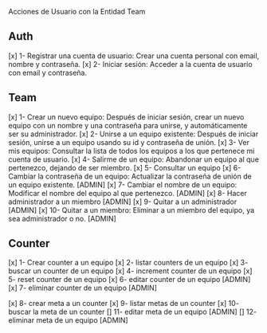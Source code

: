 Acciones de Usuario con la Entidad Team

## Auth

[x] 1- Registrar una cuenta de usuario: Crear una cuenta personal con email, nombre y contraseña.
[x] 2- Iniciar sesión: Acceder a la cuenta de usuario con email y contraseña.

## Team

[x] 1- Crear un nuevo equipo: Después de iniciar sesión, crear un nuevo equipo con un nombre y una contraseña para unirse, y automáticamente ser su administrador.
[x] 2- Unirse a un equipo existente: Después de iniciar sesión, unirse a un equipo usando su id y contraseña de unión.
[x] 3- Ver mis equipos: Consultar la lista de todos los equipos a los que pertenece mi cuenta de usuario.
[x] 4- Salirme de un equipo: Abandonar un equipo al que pertenezco, dejando de ser miembro.
[x] 5- Consultar un equipo
[x] 6- Cambiar la contraseña de un equipo: Actualizar la contraseña de unión de un equipo existente. [ADMIN]
[x] 7- Cambiar el nombre de un equipo: Modificar el nombre del equipo al que pertenezco. [ADMIN]
[x] 8- Hacer administrador a un miembro [ADMIN]
[x] 9- Quitar a un administrador [ADMIN]
[x] 10- Quitar a un miembro: Eliminar a un miembro del equipo, ya sea administrador o no. [ADMIN]

## Counter

[x] 1- Crear counter a un equipo
[x] 2- listar counters de un equipo
[x] 3- buscar un counter de un equipo
[x] 4- increment counter de un equipo
[x] 5- reset counter de un equipo
[x] 6- editar counter de un equipo [ADMIN]
[x] 7- eliminar counter de un equipo [ADMIN]

[x] 8- crear meta a un counter
[x] 9- listar metas de un counter
[x] 10- buscar la meta de un counter
[] 11- editar meta de un equipo [ADMIN]
[] 12- eliminar meta de un equipo [ADMIN]

